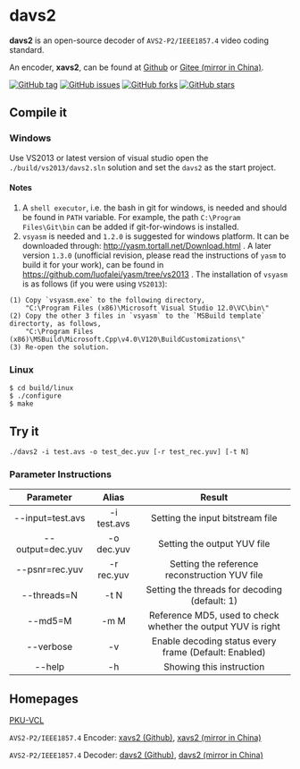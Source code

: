 # davs2

**davs2** is an open-source decoder of `AVS2-P2/IEEE1857.4` video coding standard.

An encoder, **xavs2**, can be found at [Github][2] or  [Gitee (mirror in China)][3].

[![GitHub tag](https://img.shields.io/github/tag/pkuvcl/davs2.svg?style=plastic)]()
[![GitHub issues](https://img.shields.io/github/issues/pkuvcl/davs2.svg)](https://github.com/pkuvcl/davs2/issues)
[![GitHub forks](https://img.shields.io/github/forks/pkuvcl/davs2.svg)](https://github.com/pkuvcl/davs2/network)
[![GitHub stars](https://img.shields.io/github/stars/pkuvcl/davs2.svg)](https://github.com/pkuvcl/davs2/stargazers)

## Compile it
### Windows
Use VS2013 or latest version of  visual studio open the `./build/vs2013/davs2.sln` solution
 and set the `davs2` as the start project.

#### Notes
1. A `shell executor`, i.e. the bash in git for windows, is needed and should be found in `PATH` variable.
 For example, the path `C:\Program Files\Git\bin` can be added if git-for-windows is installed.
2. `vsyasm` is needed and `1.2.0` is suggested for windows platform.
 It can be downloaded through: http://yasm.tortall.net/Download.html .
 A later version `1.3.0` (unofficial revision, please read the instructions of `yasm` to build it for your work), can be found in https://github.com/luofalei/yasm/tree/vs2013 .
   The installation of `vsyasm` is as follows (if you were using `VS2013`):
```
(1) Copy `vsyasm.exe` to the following directory, 
    "C:\Program Files (x86)\Microsoft Visual Studio 12.0\VC\bin\"
(2)	Copy the other 3 files in `vsyasm` to the `MSBuild template` directorty, as follows, 
    "C:\Program Files (x86)\MSBuild\Microsoft.Cpp\v4.0\V120\BuildCustomizations\"
(3) Re-open the solution. 
```

### Linux
```
$ cd build/linux
$ ./configure
$ make
```

## Try it

```
./davs2 -i test.avs -o test_dec.yuv [-r test_rec.yuv] [-t N]
```

### Parameter Instructions
|  Parameter       |   Alias     |   Result  |
| :--------:       | :---------: | :--------------: |
| --input=test.avs | -i test.avs |  Setting the input bitstream file |
| --output=dec.yuv | -o dec.yuv  |  Setting the output YUV file |
| --psnr=rec.yuv   | -r rec.yuv  |  Setting the reference reconstruction YUV file |
| --threads=N      | -t N        |  Setting the threads for decoding (default: 1) |
| --md5=M          | -m M        |  Reference MD5, used to check whether the output YUV is right |
| --verbose        | -v          |  Enable decoding status every frame (Default: Enabled) |
| --help           | -h          |  Showing this instruction |

## Homepages

[PKU-VCL][1]

`AVS2-P2/IEEE1857.4` Encoder: [xavs2 (Github)][2], [xavs2 (mirror in China)][3]

`AVS2-P2/IEEE1857.4` Decoder: [davs2 (Github)][4], [davs2 (mirror in China)][5]

  [1]: http://vcl.idm.pku.edu.cn/ "PKU-VCL"
  [2]: https://github.com/pkuvcl/xavs2 "xavs2 github repository"
  [3]: https://gitee.com/pkuvcl/xavs2 "xavs2 gitee repository"
  [4]: https://github.com/pkuvcl/davs2 "davs2 decoder@github"
  [5]: https://gitee.com/pkuvcl/davs2 "davs2 decoder@gitee"
